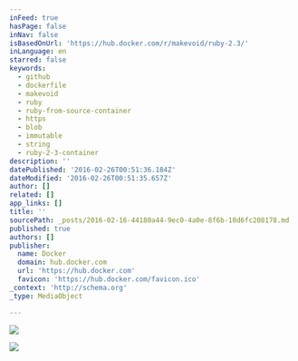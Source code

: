 ```yaml
---
inFeed: true
hasPage: false
inNav: false
isBasedOnUrl: 'https://hub.docker.com/r/makevoid/ruby-2.3/'
inLanguage: en
starred: false
keywords:
  - github
  - dockerfile
  - makevoid
  - ruby
  - ruby-from-source-container
  - https
  - blob
  - immutable
  - string
  - ruby-2-3-container
description: ''
datePublished: '2016-02-26T00:51:36.184Z'
dateModified: '2016-02-26T00:51:35.657Z'
author: []
related: []
app_links: []
title: ''
sourcePath: _posts/2016-02-16-44180a44-9ec0-4a0e-8f6b-10d6fc208178.md
published: true
authors: []
publisher:
  name: Docker
  domain: hub.docker.com
  url: 'https://hub.docker.com'
  favicon: 'https://hub.docker.com/favicon.ico'
_context: 'http://schema.org'
_type: MediaObject

---
```

<article style=""><img src="https://hub.docker.com/v2/users/makevoid/avatar/" /></article>

![](https://the-grid-user-content.s3-us-west-2.amazonaws.com/86f6ab6e-053e-4a68-a772-6eb8e7cc9d96.png)